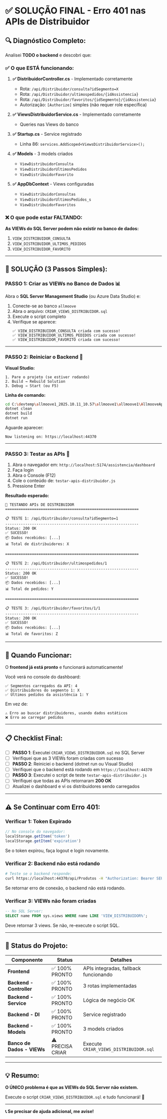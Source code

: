 # ✅ SOLUÇÃO FINAL - Erro 401 nas APIs de Distribuidor

## 🔍 Diagnóstico Completo:

Analisei **TODO o backend** e descobri que:

### ✅ O que ESTÁ funcionando:

1. **✅ DistribuidorController.cs** - Implementado corretamente
   - Rota: `/api/Distribuidor/consulta?idSegmento=X`
   - Rota: `/api/Distribuidor/ultimospedidos/{idAssistencia}`
   - Rota: `/api/Distribuidor/favoritos/{idSegmento}/{idAssistencia}`
   - Autorização: `[Authorize]` simples (não requer role específica)

2. **✅ ViewsDistribuidorService.cs** - Implementado corretamente
   - Queries nas Views do banco

3. **✅ Startup.cs** - Service registrado
   - Linha 86: `services.AddScoped<ViewsDistribuidorService>();`

4. **✅ Models** - 3 models criados
   - `ViewDistribuidorConsulta`
   - `ViewDistribuidorUltimosPedidos`
   - `ViewDistribuidorFavorito`

5. **✅ AppDbContext** - Views configuradas
   - `ViewDistribuidorConsultas`
   - `ViewDistribuidorUltimosPedidos_s`
   - `ViewDistribuidorFavoritos`

### ❌ O que pode estar FALTANDO:

**As VIEWs do SQL Server podem não existir no banco de dados:**

1. `VIEW_DISTRIBUIDOR_CONSULTA`
2. `VIEW_DISTRIBUIDOR_ULTIMOS_PEDIDOS`
3. `VIEW_DISTRIBUIDOR_FAVORITO`

---

## 🔧 SOLUÇÃO (3 Passos Simples):

### **PASSO 1: Criar as VIEWs no Banco de Dados** 📊

Abra o **SQL Server Management Studio** (ou Azure Data Studio) e:

1. Conecte-se ao banco `allmoove`
2. Abra o arquivo: `CRIAR_VIEWS_DISTRIBUIDOR.sql`
3. Execute o script completo
4. Verifique se aparece:
   ```
   ✅ VIEW_DISTRIBUIDOR_CONSULTA criada com sucesso!
   ✅ VIEW_DISTRIBUIDOR_ULTIMOS_PEDIDOS criada com sucesso!
   ✅ VIEW_DISTRIBUIDOR_FAVORITO criada com sucesso!
   ```

---

### **PASSO 2: Reiniciar o Backend** 🔄

**Visual Studio:**
```
1. Pare o projeto (se estiver rodando)
2. Build → Rebuild Solution
3. Debug → Start (ou F5)
```

**Linha de comando:**
```bash
cd C:\devtemp\allmoove1_2025.10.11_10.57\allmoove1\allmoove1\AllmooveApi
dotnet clean
dotnet build
dotnet run
```

Aguarde aparecer:
```
Now listening on: https://localhost:44370
```

---

### **PASSO 3: Testar as APIs** 🧪

1. Abra o navegador em: `http://localhost:5174/assistencia/dashboard`
2. Faça login
3. Abra o Console (F12)
4. Cole o conteúdo de: `testar-apis-distribuidor.js`
5. Pressione Enter

**Resultado esperado:**

```
🧪 TESTANDO APIs DE DISTRIBUIDOR
============================================================

📋 TESTE 1: /api/Distribuidor/consulta?idSegmento=1
------------------------------------------------------------
Status: 200 OK
✅ SUCESSO!
📦 Dados recebidos: [...]
📊 Total de distribuidores: X

============================================================

📋 TESTE 2: /api/Distribuidor/ultimospedidos/1
------------------------------------------------------------
Status: 200 OK
✅ SUCESSO!
📦 Dados recebidos: [...]
📊 Total de pedidos: Y

============================================================

📋 TESTE 3: /api/Distribuidor/favoritos/1/1
------------------------------------------------------------
Status: 200 OK
✅ SUCESSO!
📦 Dados recebidos: [...]
📊 Total de favoritos: Z
```

---

## 🎉 Quando Funcionar:

O **frontend já está pronto** e funcionará automaticamente!

Você verá no console do dashboard:

```
✅ Segmentos carregados da API: 4
✅ Distribuidores do segmento 1: X
✅ Últimos pedidos da assistência 1: Y
```

Em vez de:

```
⚠️ Erro ao buscar distribuidores, usando dados estáticos
❌ Erro ao carregar pedidos
```

---

## 📋 Checklist Final:

- [ ] **PASSO 1**: Executei `CRIAR_VIEWS_DISTRIBUIDOR.sql` no SQL Server
- [ ] Verifiquei que as 3 VIEWs foram criadas com sucesso
- [ ] **PASSO 2**: Reiniciei o backend (dotnet run ou Visual Studio)
- [ ] Verifiquei que o backend está rodando em `https://localhost:44370`
- [ ] **PASSO 3**: Executei o script de teste `testar-apis-distribuidor.js`
- [ ] Verifiquei que todas as APIs retornaram **200 OK**
- [ ] Atualizei o dashboard e vi os distribuidores sendo carregados

---

## ⚠️ Se Continuar com Erro 401:

### Verificar 1: Token Expirado
```javascript
// No console do navegador:
localStorage.getItem('token')
localStorage.getItem('expiration')
```

Se o token expirou, faça logout e login novamente.

### Verificar 2: Backend não está rodando
```bash
# Teste se o backend responde:
curl https://localhost:44370/api/Produtos -H "Authorization: Bearer SEU_TOKEN"
```

Se retornar erro de conexão, o backend não está rodando.

### Verificar 3: VIEWs não foram criadas
```sql
-- No SQL Server:
SELECT name FROM sys.views WHERE name LIKE 'VIEW_DISTRIBUIDOR%';
```

Deve retornar 3 views. Se não, re-execute o script SQL.

---

## 🚀 Status do Projeto:

| Componente | Status | Detalhes |
|------------|--------|----------|
| **Frontend** | ✅ 100% PRONTO | APIs integradas, fallback funcionando |
| **Backend - Controller** | ✅ 100% PRONTO | 3 rotas implementadas |
| **Backend - Service** | ✅ 100% PRONTO | Lógica de negócio OK |
| **Backend - DI** | ✅ 100% PRONTO | Service registrado |
| **Backend - Models** | ✅ 100% PRONTO | 3 models criados |
| **Banco de Dados - VIEWs** | ⚠️ PRECISA CRIAR | Execute `CRIAR_VIEWS_DISTRIBUIDOR.sql` |

---

## 💡 Resumo:

**O ÚNICO problema é que as VIEWs do SQL Server não existem.**

Execute o script `CRIAR_VIEWS_DISTRIBUIDOR.sql` e tudo funcionará! 🎯

---

**📞 Se precisar de ajuda adicional, me avise!**
